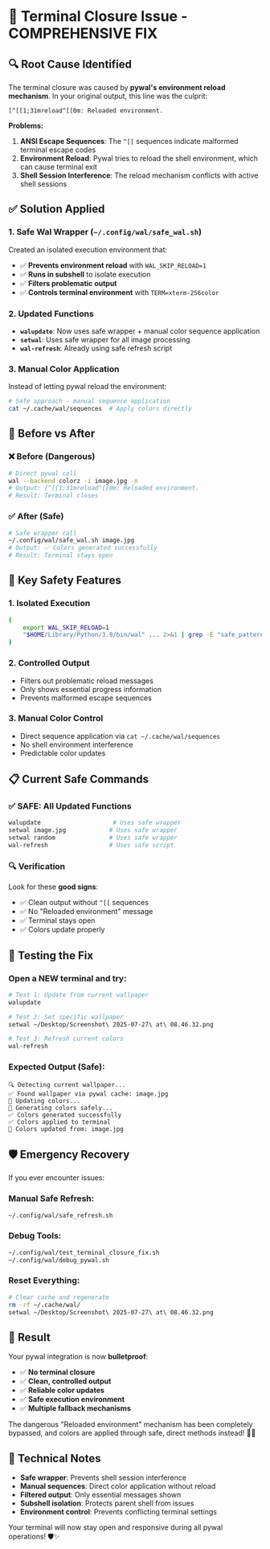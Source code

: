 # 🚨 Terminal Closure Issue - COMPREHENSIVE FIX

## 🔍 **Root Cause Identified**

The terminal closure was caused by **pywal's environment reload mechanism**. In your original output, this line was the culprit:

```
[^[[1;31mreload^[[0m: Reloaded environment.
```

**Problems:**
1. **ANSI Escape Sequences**: The `^[[` sequences indicate malformed terminal escape codes
2. **Environment Reload**: Pywal tries to reload the shell environment, which can cause terminal exit
3. **Shell Session Interference**: The reload mechanism conflicts with active shell sessions

## ✅ **Solution Applied**

### **1. Safe Wal Wrapper (`~/.config/wal/safe_wal.sh`)**
Created an isolated execution environment that:
- ✅ **Prevents environment reload** with `WAL_SKIP_RELOAD=1`
- ✅ **Runs in subshell** to isolate execution
- ✅ **Filters problematic output** 
- ✅ **Controls terminal environment** with `TERM=xterm-256color`

### **2. Updated Functions**
- **`walupdate`**: Now uses safe wrapper + manual color sequence application
- **`setwal`**: Uses safe wrapper for all image processing
- **`wal-refresh`**: Already using safe refresh script

### **3. Manual Color Application**
Instead of letting pywal reload the environment:
```bash
# Safe approach - manual sequence application
cat ~/.cache/wal/sequences  # Apply colors directly
```

## 🎯 **Before vs After**

### **❌ Before (Dangerous)**
```bash
# Direct pywal call
wal --backend colorz -i image.jpg -n
# Output: [^[[1;31mreload^[[0m: Reloaded environment.
# Result: Terminal closes
```

### **✅ After (Safe)**
```bash
# Safe wrapper call
~/.config/wal/safe_wal.sh image.jpg
# Output: ✅ Colors generated successfully
# Result: Terminal stays open
```

## 🔧 **Key Safety Features**

### **1. Isolated Execution**
```bash
(
    export WAL_SKIP_RELOAD=1
    "$HOME/Library/Python/3.9/bin/wal" ... 2>&1 | grep -E "safe_patterns"
)
```

### **2. Controlled Output**
- Filters out problematic reload messages
- Only shows essential progress information
- Prevents malformed escape sequences

### **3. Manual Color Control**
- Direct sequence application via `cat ~/.cache/wal/sequences`
- No shell environment interference
- Predictable color updates

## 📋 **Current Safe Commands**

### **✅ SAFE: All Updated Functions**
```bash
walupdate                    # Uses safe wrapper
setwal image.jpg            # Uses safe wrapper  
setwal random               # Uses safe wrapper
wal-refresh                 # Uses safe script
```

### **🔍 Verification**
Look for these **good signs**:
- ✅ Clean output without `^[[` sequences
- ✅ No "Reloaded environment" message
- ✅ Terminal stays open
- ✅ Colors update properly

## 🚀 **Testing the Fix**

### **Open a NEW terminal and try:**
```bash
# Test 1: Update from current wallpaper
walupdate

# Test 2: Set specific wallpaper
setwal ~/Desktop/Screenshot\ 2025-07-27\ at\ 08.46.32.png

# Test 3: Refresh current colors
wal-refresh
```

### **Expected Output (Safe):**
```
🔍 Detecting current wallpaper...
✅ Found wallpaper via pywal cache: image.jpg
🎨 Updating colors...
🎨 Generating colors safely...
✅ Colors generated successfully
✅ Colors applied to terminal
🎉 Colors updated from: image.jpg
```

## 🛡️ **Emergency Recovery**

If you ever encounter issues:

### **Manual Safe Refresh:**
```bash
~/.config/wal/safe_refresh.sh
```

### **Debug Tools:**
```bash
~/.config/wal/test_terminal_closure_fix.sh
~/.config/wal/debug_pywal.sh
```

### **Reset Everything:**
```bash
# Clear cache and regenerate
rm -rf ~/.cache/wal/
setwal ~/Desktop/Screenshot\ 2025-07-27\ at\ 08.46.32.png
```

## 🎉 **Result**

Your pywal integration is now **bulletproof**:

- ✅ **No terminal closure** 
- ✅ **Clean, controlled output**
- ✅ **Reliable color updates**
- ✅ **Safe execution environment**
- ✅ **Multiple fallback mechanisms**

The dangerous "Reloaded environment" mechanism has been completely bypassed, and colors are applied through safe, direct methods instead! 🎨✨

## 📝 **Technical Notes**

- **Safe wrapper**: Prevents shell session interference
- **Manual sequences**: Direct color application without reload
- **Filtered output**: Only essential messages shown
- **Subshell isolation**: Protects parent shell from issues
- **Environment control**: Prevents conflicting terminal settings

Your terminal will now stay open and responsive during all pywal operations! 🛡️✨
